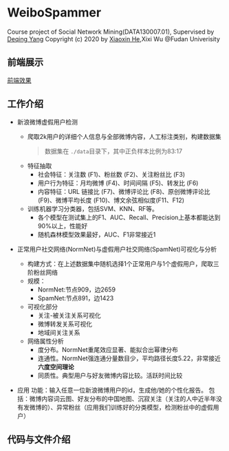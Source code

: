 # WeiboSpammer
Course project of Social Network Mining(DATA130007.01), Supervised by [Deqing Yang](http://www.cs.fudan.edu.cn/?page_id=2393)
Copyright (c) 2020 by [Xiaoxin He](https://github.com/Cautiousss),Xixi Wu @Fudan Univerisity


## 前端展示
[前端效果](https://github.com/Cautiousss/Weibo)

## 工作介绍
* 新浪微博虚假用户检测
  * 爬取2k用户的详细个人信息与全部微博内容，人工标注类别，构建数据集
    > 数据集在 `./data`目录下，其中正负样本比例为83:17
  * 特征抽取
     * 社会特征：关注数 (F1)、粉丝数 (F2)、关注粉丝比 (F3)
     * 用户行为特征：月均微博 (F4)、时间间隔 (F5)、转发比 (F6)
     * 内容特征：URL 链接比 (F7)、微博评论比 (F8)、原创微博评论比 (F9)、微博平均长度 (F10)、博文余弦相似度(F11、F12)
  * 训练机器学习分类器，包括SVM、KNN、RF等。
     * 各个模型在测试集上的F1、AUC、Recall、Precision上基本都能达到90%以上，性能好
     * 随机森林模型效果最好，AUC、F1非常接近1

* 正常用户社交网络(NormNet)与虚假用户社交网络(SpamNet)可视化与分析
  * 构建方式：在上述数据集中随机选择1个正常用户与1个虚假用户，爬取三阶粉丝网络
  * 规模：
     - NormNet:节点909，边2659
     - SpamNet:节点891，边1423
  * 可视化部分
     - 关注-被关注关系可视化
     - 微博转发关系可视化
     - 地域间关注关系
  * 网络属性分析
     - 度分布。NormNet重尾效应显著、能拟合出幂律分布
     - 连通性。NormNet强连通分量数目少，平均路径长度5.22，非常接近**六度空间理论**
     - 同质性。典型用户与好友微博内容比较。活跃时间比较

* 应用
   功能：输入任意一位新浪微博用户的id，生成他/她的个性化报告。
   包括：微博内容词云图、好友分布的中国地图、沉寂关注（关注的人中近半年没有发微博的）、异常粉丝（应用我们训练好的分类模型，检测粉丝中的虚假用户）


## 代码与文件介绍




